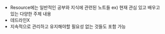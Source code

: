 - Resource에는 일반적인 공부와 지식에 관련된 노트들
	ex) 현재 관심 있고 배우고 있는 다양한 주제 내용
- 데드라인X
- 지속적으로 관리하고 유지해야할 필요성 없는 것들도 포함 가능
